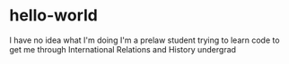 # hello-world
I have no idea what I'm doing
I'm a prelaw student trying to learn code to get me through International Relations and History undergrad
